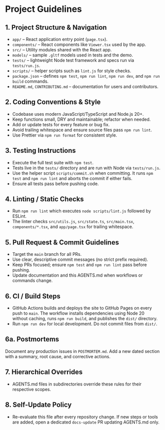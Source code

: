 # Project Guidelines

## 1. Project Structure & Navigation
- `app/` – React application entry point (`page.tsx`).
- `components/` – React components like `Viewer.tsx` used by the app.
- `src/` – Utility modules shared with the React app.
- `models/` – sample `.gltf` models used in tests and the demo.
- `tests/` – lightweight Node test framework and specs run via `tests/run.js`.
- `scripts/` – helper scripts such as `lint.js` for style checks.
- `package.json` – defines `npm test`, `npm run lint`, `npm run dev`, and `npm run build` commands.
- `README.md`, `CONTRIBUTING.md` – documentation for users and contributors.

## 2. Coding Conventions & Style
- Codebase uses modern JavaScript/TypeScript and Node.js 20+.
- Keep functions small, DRY and maintainable; refactor when needed.
- Add or update tests for every feature or bug fix.
- Avoid trailing whitespace and ensure source files pass `npm run lint`.
- Use Prettier via `npm run format` for consistent style.

## 3. Testing Instructions
- Execute the full test suite with `npm test`.
- Tests live in the `tests/` directory and are run with Node via `tests/run.js`.
- Use the helper script `scripts/commit.sh` when committing. It runs
  `npm test` and `npm run lint` and aborts the commit if either fails.
- Ensure all tests pass before pushing code.

## 4. Linting / Static Checks
- Run `npm run lint` which executes `node scripts/lint.js` followed by ESLint.
- The linter checks `src/utils.js`, `src/state.ts`, `src/main.tsx`, `components/*.tsx`, and `app/page.tsx` for trailing whitespace.

## 5. Pull Request & Commit Guidelines
- Target the `main` branch for all PRs.
- Use clear, descriptive commit messages (no strict prefix required).
- Keep PRs focused; ensure `npm test` and `npm run lint` pass before pushing.
- Update documentation and this AGENTS.md when workflows or commands change.

## 6. CI / Build Steps
- GitHub Actions builds and deploys the site to GitHub Pages on every push to
  `main`. The workflow installs dependencies using Node 20 without caching,
  runs `npm run build`, and publishes the `dist/` directory.
- Run `npm run dev` for local development. Do not commit files from `dist/`.

## 6a. Postmortems
Document any production issues in `POSTMORTEM.md`. Add a new dated section with
a summary, root cause, and corrective actions.

## 7. Hierarchical Overrides
- AGENTS.md files in subdirectories override these rules for their respective scopes.

## 8. Self-Update Policy
- Re-evaluate this file after every repository change. If new steps or tools are added, open a dedicated `docs-update` PR updating AGENTS.md only.
